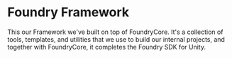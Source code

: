 # Foundry Framework
This our Framework we've built on top of FoundryCore. It's a collection of tools, templates, and utilities that we use to build our internal projects, and together with FoundryCore, it completes the Foundry SDK for Unity.
